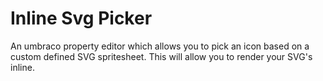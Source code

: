 # Inline Svg Picker
An umbraco property editor which allows you to pick an icon based on a custom defined SVG spritesheet. This will allow you to render your SVG's inline.
